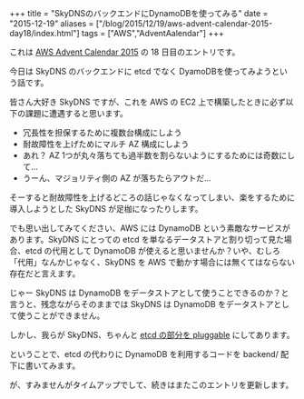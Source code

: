 +++
title = "SkyDNSのバックエンドにDynamoDBを使ってみる"
date = "2015-12-19"
aliases = ["/blog/2015/12/19/aws-advent-calendar-2015-day18/index.html"]
tags = ["AWS","AdventAalendar"]
+++

これは [AWS Advent Calendar 2015](http://qiita.com/advent-calendar/2015/aws) の 18 日目のエントリです。

今日は SkyDNS のバックエンドに etcd でなく DyamoDBを使ってみようという話です。

<!--more-->

皆さん大好き SkyDNS ですが、これを AWS の EC2 上で構築したときに必ず以下の課題に遭遇すると思います。

* 冗長性を担保するために複数台構成にしよう
* 耐故障性を上げためにマルチ AZ 構成にしよう
* あれ？ AZ 1つが丸々落ちても過半数を割らないようにするためには奇数にして…
* うーん、マジョリティ側の AZ が落ちたらアウトだ…

そーすると耐故障性を上げるどころの話じゃなくなってしまい、楽をするために導入しようとした SkyDNS が足枷になったりします。

でも思い出してみてください、AWS には DynamoDB という素敵なサービスがあります。SkyDNS にとっての etcd を単なるデータストアと割り切って見た場合、etcd の代用として DynamoDB が使えると思いませんか？いや、むしろ「代用」なんかじゃなく、SkyDNS を AWS で動かす場合には無くてはならない存在だと言えます。

じゃー SkyDNS は DynamoDB をデータストアとして使うことできるのか？と言うと、残念ながらそのままでは SkyDNS は DynamoDB をデータストアとして使うことができません。

しかし、我らが SkyDNS、ちゃんと [etcd の部分を pluggable](https://github.com/skynetservices/skydns/tree/master/backends) にしてあります。

ということで、etcd の代わりに DynamoDB を利用するコードを backend/ 配下に書いてみます。

が、すみませんがタイムアップでして、続きはまたこのエントリを更新します。

